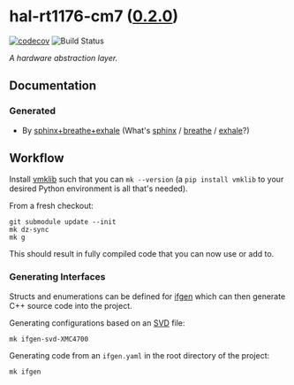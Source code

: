 <!--
    =====================================
    generator=datazen
    version=3.1.4
    hash=8924ea5c346c18eb98c88923461e73f6
    =====================================
-->

# hal-rt1176-cm7 ([0.2.0](https://github.com/vkottler/hal-rt1176-cm7/releases/tag/0.2.0))

[![codecov](https://codecov.io/gh/vkottler/hal-rt1176-cm7/branch/master/graph/badge.svg)](https://codecov.io/gh/vkottler/hal-rt1176-cm7)
![Build Status](https://github.com/vkottler/hal-rt1176-cm7/actions/workflows/yambs-project.yml/badge.svg)

*A hardware abstraction layer.*

## Documentation

### Generated

* By [sphinx+breathe+exhale](https://vkottler.github.io/cpp/sphinx/hal-rt1176-cm7/)
(What's [sphinx](https://www.sphinx-doc.org/en/master/) /
[breathe](https://breathe.readthedocs.io/en/latest/) /
[exhale](https://exhale.readthedocs.io/en/latest/)?)

## Workflow

Install [vmklib](https://github.com/vkottler/vmklib) such that you can
`mk --version` (a `pip install vmklib` to your desired Python environment is
all that's needed).

From a fresh checkout:

```
git submodule update --init
mk dz-sync
mk g
```

This should result in fully compiled code that you can now use or add to.


### Generating Interfaces

Structs and enumerations can be defined for
[ifgen](https://github.com/vkottler/ifgen) which can then generate C++ source
code into the project.

Generating configurations based on an
[SVD](https://github.com/vkottler/ifgen/tree/master/ifgen/data/svd) file:

```
mk ifgen-svd-XMC4700
```

Generating code from an `ifgen.yaml` in the root directory of the project:

```
mk ifgen
```

